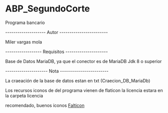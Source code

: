 # ABP_SegundoCorte
Programa bancario

-------------------- Autor ------------------------

Miler vargas mola

------------------ Requisitos ---------------------

Base de Datos MariaDB, ya que el conector es de MariaDB
Jdk 8 o superior

--------------------- Nota ------------------------

La craeación de la base de datos estan en txt (Craecion_DB_MariaDb)

Los recursos iconos de del programa vienen de flaticon
la licencia estara en la carpeta licencia

recomendado, buenos iconos [Falticon](https://www.flaticon.es/)
